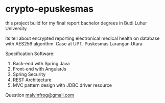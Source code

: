 # crypto-epuskesmas
this project build for my final report bachelor degrees in Budi Luhur University

its tell about encrypted reporting electronical medical health on database with AES256 algorithm.
Case at UPT. Puskesmas Larangan Utara

Specification Software:
1. Back-end with Spring Java
2. Front-end with AngularJs
3. Spring Security
4. REST Architecture
5. MVC pattern design with JDBC driver resource
	
Question malvinfrog@gmail.com
